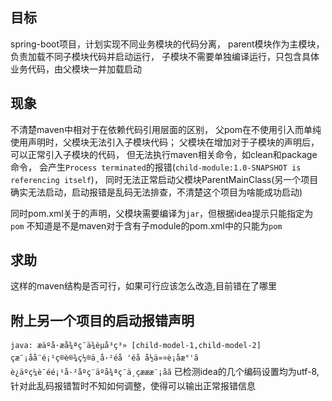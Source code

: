 ## 目标
spring-boot项目，计划实现不同业务模块的代码分离，
parent模块作为主模块，负责加载不同子模块代码并启动运行，
子模块不需要单独编译运行，只包含具体业务代码，由父模块一并加载启动

## 现象
不清楚maven中<modeles>相对于<dependencies>在依赖代码引用层面的区别，
父pom在不使用<dependencies>引入而单纯使用<modules>声明时，父模块无法引入子模块代码；
父模块在增加对于子模块的<dependencies>声明后，可以正常引入子模块的代码，
但无法执行maven相关命令，如clean和package命令，
会产生`Process terminated`的报错(`child-module:1.0-SNAPSHOT is referencing itself`)，
同时无法正常启动父模块ParentMainClass(另一个项目确实无法启动，启动报错是乱码无法排查，不清楚这个项目为啥能成功启动)

同时pom.xml关于<packing>的声明，父模块需要编译为`jar`，但根据idea提示只能指定为`pom`
不知道是不是maven对于含有子module的pom.xml中的<packing>只能为`pom`

## 求助
这样的maven结构是否可行，如果可行应该怎么改造,目前错在了哪里

## 附上另一个项目的启动报错声明
`java: æäºå·æå¾ªç¯ä¾èµå³ç³» [child-model-1,child-model-2] çæ¨¡åå¨é¡¹ç®è®¾ç½®ä¸­å·²éå 'éå å½ä»¤è¡åæ°'ã
è¿äºç¼è¯éé¡¹å·²åºç¨äºå¾ªç¯ä¸­çæææ¨¡åã`
已检测idea的几个编码设置均为utf-8,
针对此乱码报错暂时不知如何调整，使得可以输出正常报错信息
